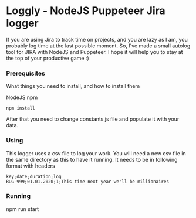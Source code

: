 # Loggly - NodeJS Puppeteer Jira logger

If you are using Jira to track time on projects, and you are lazy as I am, you probably log time at the last possible moment.
So, I've made a small autolog tool for JIRA with NodeJS and Puppeteer.
I hope it will help you to stay at the top of your productive game :)

### Prerequisites

What things you need to install, and how to install them

NodeJS
npm

```
npm install

```

After that you need to change constants.js file and populate it with your data.


### Using

This logger uses a csv file to log your work.
You will need a new csv file in the same directory as this to have it running.
It needs to be in following format with headers

```
key;date;duration;log
BUG-999;01.01.2020;1;This time next year we'll be millionaires
```

### Running 

npm run start
